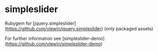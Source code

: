 simpleslider
============

Rubygem for [jquery.simpleslider] (https://github.com/vlewin/jquery.simpleslider) (only packaged assets)

For further information see [simpleslider-demo] (https://github.com/vlewin/simpleslider-demo)
